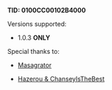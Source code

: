 **TID: 0100CC00102B4000**

Versions supported:

- 1.0.3 **ONLY**

Special thanks to:

- [Masagrator](https://github.com/masagrator/)

- [Hazerou & ChanseyIsTheBest](https://github.com/ChanseyIsTheBest/NX-60FPS-RES-GFX-Cheats/blob/main/GAMES.md)